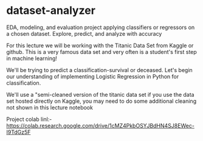 # dataset-analyzer
EDA, modeling, and evaluation project applying classifiers or regressors on a chosen dataset. Explore, predict, and analyze with accuracy

For this lecture we will be working with the Titanic Data Set from Kaggle or github. This is a very famous data set and very often is a student's first step in machine learning!

We'll be trying to predict a classification-survival or deceased. Let's begin our understanding of implementing Logistic Regression in Python for classification.

We'll use a "semi-cleaned version of the titanic data set if you use the data set hosted directly on Kaggle, you may need to do some additional cleaning not shown in this lecture notebook

Project colab linl:- https://colab.research.google.com/drive/1cMZ4PkbOSYJBdHN4SJ8EWec-I9TdGz5F
